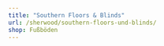 ```yaml
---
title: "Southern Floors & Blinds"
url: /sherwood/southern-floors-und-blinds/
shop: Fußböden
---
```

